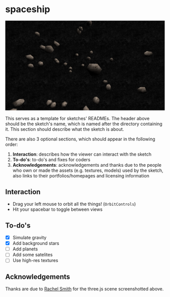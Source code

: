 # spaceship

![thumbnail](thumbnail.png)

This serves as a template for sketches' READMEs. The header above should be the
sketch's name, which is named after the directory containing it. This section
should describe what the sketch is about.

There are also 3 optional sections, which should appear in the following order:

1. **Interaction**: describes how the viewer can interact with the sketch
2. **To-do's**: to-do's and fixes for coders
3. **Acknowledgements**: acknowledgements and thanks due to the people who own
   or made the assets (e.g. textures, models) used by the sketch, also links to
   their portfolios/homepages and licensing information

## Interaction

- Drag your left mouse to orbit all the things! (`OrbitControls`)
- Hit your spacebar to toggle between views

## To-do's

- [x] Simulate gravity
- [x] Add background stars
- [ ] Add planets
- [ ] Add some satelites
- [ ] Use high-res textures

## Acknowledgements

[link]: https://codepen.io/rachsmith/

Thanks are due to [Rachel Smith][link] for the three.js scene screenshotted
above.
